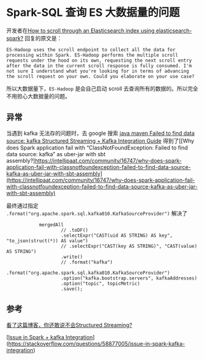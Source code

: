 # Spark-SQL 查询 ES 大数据量的问题

开发者在[How to scroll through an Elasticsearch index using elasticsearch-spark?](https://discuss.elastic.co/t/how-to-scroll-through-an-elasticsearch-index-using-elasticsearch-spark/144618) 回复的原文是：

```
ES-Hadoop uses the scroll endpoint to collect all the data for processing within Spark. ES-Hadoop performs the multiple scroll requests under the hood on its own, requesting the next scroll entry after the data in the current scroll response is fully consumed. I'm not sure I understand what you're looking for in terms of advancing the scroll request on your own. Could you elaborate on your use case?
```

所以大数据量下，`ES-Hadoop` 是会自己启动 scroll 去查询所有的数据的。所以完全不用担心大数据量的问题。



## 异常

当遇到 kafka 无法存的问题时，去 google 搜索 [java maven Failed to find data source: kafka Structured Streaming + Kafka Integration Guide](https://www.google.com/search?q=java+maven+Failed+to+find+data+source%3A+kafka+Structured+Streaming+%2B+Kafka+Integration+Guide&newwindow=1&sxsrf=ALiCzsaf1uDlMPjK0JZ4PXhmlMazIRbKmg%3A1660114229270&ei=NVXzYtKMEMj8hwOf7JLgCg&ved=0ahUKEwiS-6-317v5AhVI_mEKHR-2BKwQ4dUDCA4&uact=5&oq=java+maven+Failed+to+find+data+source%3A+kafka+Structured+Streaming+%2B+Kafka+Integration+Guide&gs_lcp=Cgdnd3Mtd2l6EAM6BwgAEEcQsANKBQg8EgE1SgQIQRgASgQIRhgAUIQIWJgqYKAtaAVwAXgBgAHYAogBrRaSAQgwLjEwLjQuMZgBAKABAcgBCMABAQ&sclient=gws-wiz) 得到了[[Why does Spark application fail with “ClassNotFoundException: Failed to find data source: kafka” as uber-jar with sbt assembly?]https://intellipaat.com/community/16747/why-does-spark-application-fail-with-classnotfoundexception-failed-to-find-data-source-kafka-as-uber-jar-with-sbt-assembly](https://intellipaat.com/community/16747/why-does-spark-application-fail-with-classnotfoundexception-failed-to-find-data-source-kafka-as-uber-jar-with-sbt-assembly)

最终通过指定 `.format("org.apache.spark.sql.kafka010.KafkaSourceProvider")` 解决了

```
            mergedAll
                    // .toDF()
                    .selectExpr("CAST(uid AS STRING) AS key", "to_json(struct(*)) AS value")
                    // .selectExpr("CAST(key AS STRING)", "CAST(value) AS STRING")
                    .write()
                    // .format("kafka")
                    .format("org.apache.spark.sql.kafka010.KafkaSourceProvider")
                    .option("kafka.bootstrap.servers", kafkaAddresses)
                    .option("topic", topicMetric)
                    .save();
```



## 参考

[看了这篇博客，你还敢说不会Structured Streaming?](https://cloud.tencent.com/developer/article/1780508)

[[Issue in Spark + kafka Integration](https://stackoverflow.com/questions/58877005/issue-in-spark-kafka-integration)](https://stackoverflow.com/questions/58877005/issue-in-spark-kafka-integration)

